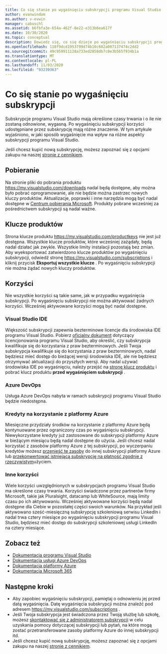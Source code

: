 ```yaml
---
title: Co się stanie po wygaśnięciu subskrypcji programu Visual Studio | Microsoft Docs
author: evanwindom
ms.author: v-evwin
manager: cabuschl
ms.assetid: b6fbfa3e-654a-462f-8e22-e313b6ea617f
ms.date: 10/30/2020
ms.topic: conceptual
description: Dowiedz się, co się dzieje po wygaśnięciu subskrypcji programu Visual Studio
ms.openlocfilehash: 118f9dcd1953799d74b10c682a007137474c2dd2
ms.sourcegitcommit: 49c959911128a733ed2858db7c0e3b565f934b1a
ms.translationtype: MT
ms.contentlocale: pl-PL
ms.lasthandoff: 11/03/2020
ms.locfileid: "93239363"
---
```

# <a name="what-happens-when-your-subscription-expires"></a>Co się stanie po wygaśnięciu subskrypcji
Subskrypcje programu Visual Studio mają określone czasy trwania i o ile nie zostaną odnowione, wygasną.  Po wygaśnięciu subskrypcji korzyści udostępniane przez subskrypcję mają różne znaczenie.  W tym artykule wyjaśniono, w jaki sposób wygaśnięcie ma wpływ na różne aspekty subskrypcji programu Visual Studio. 

Jeśli chcesz kupić nową subskrypcję, możesz zapoznać się z opcjami zakupu na naszej [stronie z cennikiem](https://visualstudio.microsoft.com/vs/pricing).

## <a name="downloads"></a>Pobieranie
Na stronie pliki do pobrania produktu <https://my.visualstudio.com/downloads> nadal będą dostępne, aby można było pobrać oprogramowanie, ale nie będzie można zastrzec nowych kluczy produktów.  Aktualizacje, poprawki i inne narzędzia mogą być nadal dostępne w [Centrum pobierania Microsoft](https://www.microsoft.com/downloads).  Produkty pobrane wcześniej za pośrednictwem subskrypcji są nadal ważne.

## <a name="product-keys"></a>Klucze produktów
Strona klucze produktu <https://my.visualstudio.com/productkeys> nie jest już dostępna.  Wszystkie klucze produktów, które wcześniej zażądały, będą nadal działać jak zwykle.  Wszystkie limity instalacji pozostają bez zmian.  Aby wyeksportować zatwierdzono klucze produktów po wygaśnięciu subskrypcji, odwiedź stronę <https://my.visualstudio.com/subscriptions> i kliknij przycisk **Eksportuj wszystkie klucze** .  Po wygaśnięciu subskrypcji nie można żądać nowych kluczy produktów.

## <a name="benefits"></a>Korzyści 
Nie wszystkie korzyści są takie same, jak w przypadku wygaśnięcia subskrypcji.  Po wygaśnięciu subskrypcji nie można aktywować żadnych korzyści.  Wcześniej aktywowane korzyści mogą być nadal dostępne.  

### <a name="visual-studio-ide"></a>Visual Studio IDE
Większość subskrypcji zapewnia bezterminowe licencje dla środowiska IDE programu Visual Studio. Pobierz [oficjalny dokument](https://aka.ms/vslicensing) dotyczący licencjonowania programu Visual Studio, aby określić, czy subskrypcja kwalifikuje się do korzystania z praw bezterminowych.  Jeśli Twoja subskrypcja kwalifikuje się do korzystania z praw bezterminowych, nadal będziesz mieć dostęp do bieżącej wersji środowiska IDE, ale nie będziesz otrzymywać aktualizacji do przyszłych wersji. Aby nadal używać środowiska IDE po wygaśnięciu, należy przejść na [stronę klucz produktu](https://my.visualstudio.com/productkeys) i pobrać klucz produktu **przed wygaśnięciem subskrypcji** .

### <a name="azure-devops"></a>Azure DevOps
Usługa Azure DevOps nabyta w ramach subskrypcji programu Visual Studio będzie niedostępna.  

### <a name="azure-credits"></a>Kredyty na korzystanie z platformy Azure
Miesięczne przydziały środków na korzystanie z platformy Azure będą kontynuowane przez ograniczony czas po wygaśnięciu subskrypcji.  Niewykorzystane kredyty już zastosowane do subskrypcji platformy Azure w bieżącym miesiącu będą nadal dostępne do użycia.  Jeśli chcesz nadal korzystać z zasobów platformy Azure z tej subskrypcji, po wyczerpaniu kredytów możesz [przenieść te zasoby](/azure/azure-resource-manager/management/move-resource-group-and-subscription) do innej subskrypcji platformy Azure lub [przekonwertować istniejącą subskrypcję na płatność zgodnie z rzeczywistym](/azure/cost-management-billing/manage/spending-limit#remove-the-spending-limit-in-azure-portal)użyciem.

### <a name="other-benefits"></a>Inne korzyści 
Wiele korzyści uwzględnionych w subskrypcjach programu Visual Studio ma określone czasy trwania.  Korzyści świadczone przez partnerów firmy Microsoft, takie jak Pluralsight, datacamp lub WhiteSource, mają limity czasu po ich aktywowaniu.  Wcześniej aktywowane korzyści będą nadal dostępne dla Ciebie w pozostałej części swoich warunków.  Na przykład jeśli aktywowano sześć-miesięczną subskrypcję szkoleniową serwisu LinkedIn i nadal trwa cztery miesiące po wygaśnięciu subskrypcji programu Visual Studio, będziesz mieć dostęp do subskrypcji szkoleniowej usługi LinkedIn na cztery miesiące.  

## <a name="see-also"></a>Zobacz też
- [Dokumentacja programu Visual Studio](/visualstudio/)
- [Dokumentacja usługi Azure DevOps](/azure/devops/)
- [Dokumentacja platformy Azure](/azure/)
- [Dokumentacja Microsoft 365](/microsoft-365/)

## <a name="next-steps"></a>Następne kroki
- Aby zapobiec wygaśnięciu subskrypcji, pamiętaj o odnowieniu jej przed datą wygaśnięcia.  Datę wygaśnięcia subskrypcji można znaleźć pod adresem <https://my.visualstudio.com/subscriptions> .
- Jeśli Twoja subskrypcja jest świadczona przez Twoją służbę lub szkołę, możesz [skontaktować się z administratorem subskrypcji](contact-my-admin.md) w celu uzyskania pomocy dotyczącej subskrypcji lub pytań, na które mogą zostać przetransferowane zasoby platformy Azure do innej subskrypcji itd.
- Jeśli chcesz kupić nową subskrypcję, możesz zapoznać się z opcjami zakupu na naszej [stronie z cennikiem](https://visualstudio.microsoft.com/vs/pricing).